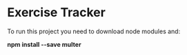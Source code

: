# Exercise Tracker

To run this project you need to download node modules and:

**npm install --save multer**
